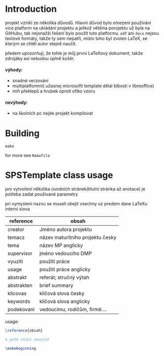 # Introduction
projekt vznikl ze několika důvodů. Hlavní důvod bylo omezení používání více
platform na ukládání projektu a jelikož většina porojektu už byla na GitHubu,
tak nejsnažší řešení bylo použít tuto platformu. `odf` ani `docx` nejsou textové
formáty, takže ty sem nepatři, místo toho byl zvolen LaTeX, se kterým se chtěl
autor stejně naučit.

předem upozorňuji, že tohle je můj první LaTeXový dokument, takže zdrojáky asi
nebudou úplně košér.

#### výhody:
 - snadné verzování
 - multiplatformní( užasnej microsoftí template dělal blbosti v libreoffice)
 - míň překlepů a hrubek oproti ofiko vzoru

#### nevýhody:
 - na školních pc nejde projekt kompilovat

# Building
```
make
```

for more see `Makefile`

# SPSTemplate class usage
pro vytvoření několika úvodních stránek(titulní stránka až anotace) je potřeba
zadat používané parametry

pri vymysleni nazvu se museli obejit vsechny uz predem dane LaTeXu interni slova


| reference  | obsah                            |
|------------|----------------------------------|
| creator    | Jméno autora projektu            |
| temacz     | název maturitního projektu česky |
| tema       | název MP anglicky                |
| supervisor | jméno vedoucího DMP              |
| vyuziti    | použití práce                    |
| usage      | použití práce anglicky           |
| abstrakt   | referát; stručný výtah           |
| abstrakten | brief summary                    |
| klicovas   | klíčová slova česky              |
| keywords   |  klíčová slova anglicky          |
| podekovani | vedoucímu, rodičům, firmě....    |

usage:
```LaTeX
\reference{obsah}

% poté stačí zavolat

\makebeginning

```
